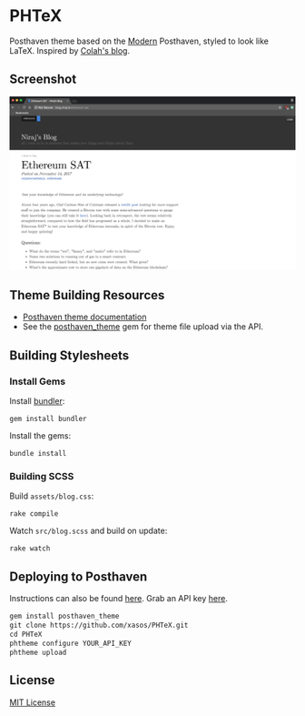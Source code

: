 # PHTeX
Posthaven theme based on the [Modern](https://github.com/posthaven/modern-theme) Posthaven, styled to look like LaTeX. Inspired by [Colah's blog](http://colah.github.io/).

## Screenshot

![Screenshot](/assets/screenshot.png?raw=true)

## Theme Building Resources

* [Posthaven theme documentation](http://theme-docs.posthaven.com/)
* See the [posthaven_theme](https://github.com/posthaven/posthaven_theme) gem for theme file upload via the API.

## Building Stylesheets

### Install Gems

Install [bundler](http://bundler.io):

```
gem install bundler
```

Install the gems:

```
bundle install
```

### Building SCSS

Build `assets/blog.css`:

```
rake compile
```

Watch `src/blog.scss` and build on update:

```
rake watch
```

## Deploying to Posthaven
Instructions can also be found [here](https://theme-docs.posthaven.com/). Grab an API key [here](https://posthaven.com/account/theme_api_key).
```
gem install posthaven_theme
git clone https://github.com/xasos/PHTeX.git
cd PHTeX
phtheme configure YOUR_API_KEY
phtheme upload
```

## License
[MIT License](LICENSE)
